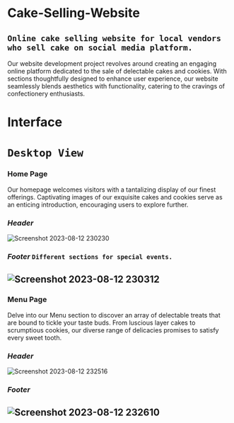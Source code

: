 # Cake-Selling-Website
`Online cake selling website for local vendors who sell cake on social media platform.`
---
Our website development project revolves around creating an engaging online platform dedicated to the sale of delectable cakes and cookies. With sections thoughtfully designed to enhance user experience, our website seamlessly blends aesthetics with functionality, catering to the cravings of confectionery enthusiasts.
# Interface
# `Desktop View`
### Home Page
Our homepage welcomes visitors with a tantalizing display of our finest offerings. Captivating images of our exquisite cakes and cookies serve as an enticing introduction, encouraging users to explore further.
### *Header*
![Screenshot 2023-08-12 230230](https://github.com/shikhar66/Cake-Selling-Website/assets/104693342/70200fb6-2dd0-4832-be84-c8e362a29722)
### *Footer* `Different sections for special events.`
![Screenshot 2023-08-12 230312](https://github.com/shikhar66/Cake-Selling-Website/assets/104693342/f316a650-7c29-4d8c-a413-9eda92ea5c0a)
---
### Menu Page
Delve into our Menu section to discover an array of delectable treats that are bound to tickle your taste buds. From luscious layer cakes to scrumptious cookies, our diverse range of delicacies promises to satisfy every sweet tooth.
### *Header*
![Screenshot 2023-08-12 232516](https://github.com/shikhar66/Cake-Selling-Website/assets/104693342/1595e324-c3a2-4521-981b-9ce688698a7d)
### *Footer*
![Screenshot 2023-08-12 232610](https://github.com/shikhar66/Cake-Selling-Website/assets/104693342/44e1aeb8-3a86-4819-ae45-ec7e54408921)
---





